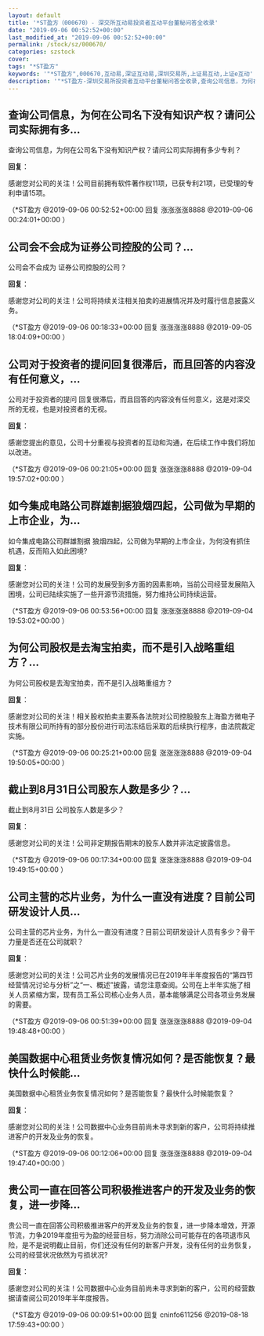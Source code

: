 ```yaml
---
layout: default
title: '*ST盈方（000670）- 深交所互动易投资者互动平台董秘问答全收录'
date: "2019-09-06 00:52:52+00:00"
last_modified_at: "2019-09-06 00:52:52+00:00"
permalink: /stock/sz/000670/
categories: szstock
cover: 
tags: "*ST盈方"
keywords: '"*ST盈方",000670,互动易,深证互动易,深圳交易所,上证易互动,上证e互动'
description: '"*ST盈方-深圳交易所投资者互动平台董秘问答全收录,查询公司信息，为何在公司名下没有知识产权？请问公司实际拥有多少专利？"'
---
```


## 查询公司信息，为何在公司名下没有知识产权？请问公司实际拥有多...

查询公司信息，为何在公司名下没有知识产权？请问公司实际拥有多少专利？

**回复**：

感谢您对公司的关注！公司目前拥有软件著作权11项，已获专利21项，已受理的专利申请15项。 

（*ST盈方  @2019-09-06 00:52:52+00:00 回复 涨涨涨涨8888  @2019-09-06 00:24:01+00:00 ）

## 公司会不会成为证券公司控股的公司？...

公司会不会成为 证券公司控股的公司？

**回复**：

感谢您对公司的关注！公司将持续关注相关拍卖的进展情况并及时履行信息披露义务。 

（*ST盈方  @2019-09-06 00:18:33+00:00 回复 涨涨涨涨8888  @2019-09-05 18:04:09+00:00 ）

## 公司对于投资者的提问回复很滞后，而且回答的内容没有任何意义，...

公司对于投资者的提问  回复很滞后，而且回答的内容没有任何意义，这是对深交所的无视，也是对投资者的无视。

**回复**：

感谢您提出的意见，公司十分重视与投资者的互动和沟通，在后续工作中我们将加以改进。 

（*ST盈方  @2019-09-06 00:21:05+00:00 回复 涨涨涨涨8888  @2019-09-04 19:57:02+00:00 ）

## 如今集成电路公司群雄割据狼烟四起，公司做为早期的上市企业，为...

如今集成电路公司群雄割据 狼烟四起，公司做为早期的上市企业，为何没有抓住机遇，反而陷入如此困境?

**回复**：

感谢您对公司的关注！公司的发展受到多方面的因素影响，当前公司经营发展陷入困境，公司已陆续实施了一些开源节流措施，努力维持公司持续运营。 

（*ST盈方  @2019-09-06 00:53:56+00:00 回复 涨涨涨涨8888  @2019-09-04 19:53:02+00:00 ）

## 为何公司股权是去淘宝拍卖，而不是引入战略重组方？...

为何公司股权是去淘宝拍卖，而不是引入战略重组方？

**回复**：

感谢您对公司的关注！相关股权拍卖主要系各法院对公司控股股东上海盈方微电子技术有限公司所持有的部分股份进行司法冻结后采取的后续执行程序，由法院裁定实施。 

（*ST盈方  @2019-09-06 00:25:21+00:00 回复 涨涨涨涨8888  @2019-09-04 19:50:05+00:00 ）

## 截止到8月31日公司股东人数是多少？...

截止到8月31日  公司股东人数是多少？

**回复**：

感谢您对公司的关注！公司非定期报告期末的股东人数并非法定披露信息。 

（*ST盈方  @2019-09-06 00:17:34+00:00 回复 涨涨涨涨8888  @2019-09-04 19:49:15+00:00 ）

## 公司主营的芯片业务，为什么一直没有进度？目前公司研发设计人员...

公司主营的芯片业务，为什么一直没有进度？目前公司研发设计人员有多少？骨干力量是否还在公司就职？

**回复**：

感谢您对公司的关注！公司芯片业务的发展情况已在2019年半年度报告的“第四节 经营情况讨论与分析”之“一、概述”披露，请您注意查阅。公司在上半年实施了相关人员紧缩方案，现有员工系公司核心业务人员，基本能够满足公司各项业务发展的需要。 

（*ST盈方  @2019-09-06 00:51:39+00:00 回复 涨涨涨涨8888  @2019-09-04 19:48:48+00:00 ）

## 美国数据中心租赁业务恢复情况如何？是否能恢复？最快什么时候能...

美国数据中心租赁业务恢复情况如何？是否能恢复？最快什么时候能恢复？

**回复**：

感谢您对公司的关注！公司数据中心业务目前尚未寻求到新的客户，公司将持续推进客户的开发及业务的恢复。 

（*ST盈方  @2019-09-06 00:12:06+00:00 回复 涨涨涨涨8888  @2019-09-04 19:47:40+00:00 ）

## 贵公司一直在回答公司积极推进客户的开发及业务的恢复，进一步降...

贵公司一直在回答公司积极推进客户的开发及业务的恢复，进一步降本增效，开源节流，力争2019年度扭亏为盈的经营目标，努力消除公司可能存在的各项退市风险，是不是说明截止目前，你们还没有任何的新客户开发，没有任何的业务恢复，公司的经营状况依然为亏损状况?

**回复**：

感谢您对公司的关注！公司数据中心业务目前尚未寻求到新的客户，公司的经营数据请查阅公司2019年半年度报告。 

（*ST盈方  @2019-09-06 00:09:51+00:00 回复 cninfo611256  @2019-08-18 17:59:43+00:00 ）

